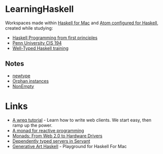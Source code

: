 # LearningHaskell
Workspaces made within [Haskell for Mac](http://haskellformac.com) and 
[Atom configured for Haskell](http://achernyak.me/universal-haskell-dev-enviornment), created while studying:

* [Haskell Programming from first principles](http://haskellbook.com) 
* [Penn University CIS 194](http://www.seas.upenn.edu/~cis194/lectures/01-intro.html) 
* [Well-Typed Haskell training](http://www.well-typed.com/services_training/) 

## Notes

* [newtype](notes/newtype.md)
* [Orphan instances](notes/orphaninstances.md)
* [NonEmpty](notes/NonEmpty.md)


# Links

* [A wreq tutorial](http://www.serpentine.com/wreq/tutorial.html) - Learn how to write web clients. We start easy, then ramp up the power.
* [A monad for reactive programming](https://www.schoolofhaskell.com/user/agocorona/monad-reactive-programming-2)
* [Monads: From Web 2.0 to Hardware Drivers](http://www.well-typed.com/blog/2015/02/ziria/)
* [Dependently typed servers in Servant](http://www.well-typed.com/blog/2015/12/dependently-typed-servers/)
* [Generative Art Haskell](https://github.com/rickerbh/GenerativeArtHaskell) - Playground for Haskell For Mac
